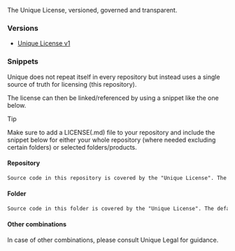 The Unique License, versioned, governed and transparent.

### Versions
- [Unique License v1](./unique-license/v1.md)

### Snippets
Unique does not repeat itself in every repository but instead uses a single source of truth for licensing (this repository). 

The license can then be linked/referenced by using a snippet like the one below.

> [!TIP]
> Make sure to add a LICENSE(.md) file to your repository and include the snippet below for either your whole repository (where needed excluding certain folders) or selected folders/products.

#### Repository
```markdown
Source code in this repository is covered by the "Unique License". The default throughout the repository is the [`Unique License v1`](https://github.com/Unique-AG/license/releases/tag/unique-license.v1), unless the/a header or a nested LICENSE specifies another license.
```

#### Folder
```markdown
Source code in this folder is covered by the "Unique License". The default throughout the folder is the [`Unique License v1`](https://github.com/Unique-AG/license/releases/tag/unique-license.v1), unless the/a header or a nested LICENSE specifies another license.
```

#### Other combinations
In case of other combinations, please consult Unique Legal for guidance.